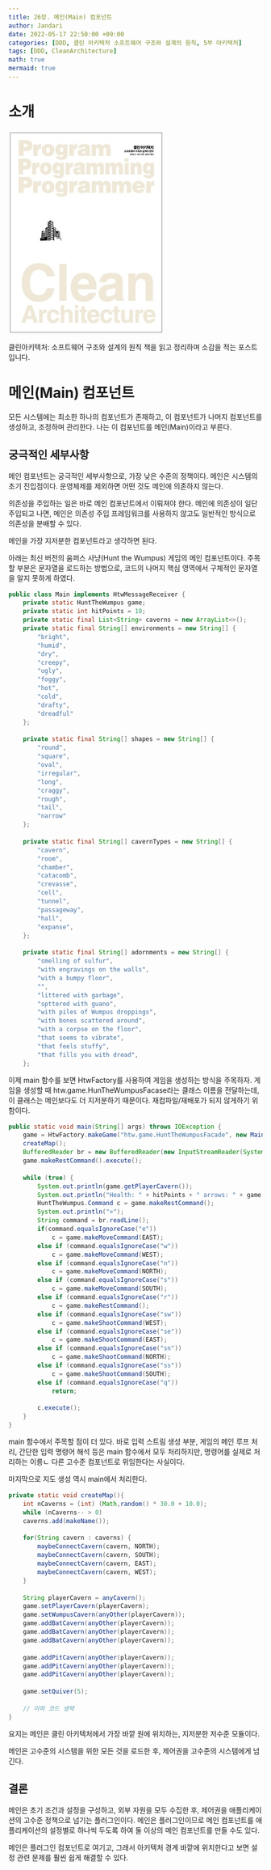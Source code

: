 ```yaml
---
title: 26장. 메인(Main) 컴포넌트
author: Jandari
date: 2022-05-17 22:50:00 +09:00
categories: [DDD, 클린 아키텍처 소프트웨어 구조와 설계의 원칙, 5부 아키텍처]
tags: [DDD, CleanArchitecture]
math: true
mermaid: true
---
```


# 소개

![image](/assets/img/post/2022-05-19-PPPCleanArchitecture_ch26/1.jpg)

클린아키텍처: 소프트웨어 구조와 설계의 원칙 책을 읽고 정리하며 소감을 적는 포스트입니다.

# 메인(Main) 컴포넌트

모든 시스템에는 최소한 하나의 컴포넌트가 존재하고, 이 컴포넌트가 나머지 컴포넌트를 생성하고, 조정하며 관리한다. 나는 이 컴포넌트를 메인(Main)이라고 부른다.

## 궁극적인 세부사항

메인 컴포넌트는 궁극적인 세부사항으로, 가장 낮은 수준의 정책이다. 메인은 시스템의 초기 진입점이다. 운영체제를 제외하면 어떤 것도 메인에 의존하지 않는다. 

의존성을 주입하는 일은 바로 메인 컴포넌트에서 이뤄져야 한다. 메인에 의존성이 일단 주입되고 나면, 메인은 의존성 주입 프레임워크를 사용하지 않고도 일반적인 방식으로 의존성을 분배할 수 있다.

메인을 가장 지저분한 컴포넌트라고 생각하면 된다.

아래는 최신 버전의 움퍼스 사냥(Hunt the Wumpus) 게임의 메인 컴포넌트이다. 주목할 부분은 문자열을 로드하는 방법으로, 코드의 나머지 핵심 영역에서 구체적인 문자열을 알지 못하게 하였다.

```java
public class Main implements HtwMessageReceiver {
    private static HuntTheWumpus game;
    private static int hitPoints = 10;
    private static final List<String> caverns = new ArrayList<>();
    private static final String[] environments = new String[] {
        "bright",
        "humid",
        "dry",
        "creepy",
        "ugly",
        "foggy",
        "hot",
        "cold",
        "drafty",
        "dreadful"
    };

    private static final String[] shapes = new String[] {
        "round",
        "square",
        "oval",
        "irregular",
        "long",
        "craggy",
        "rough",
        "tail",
        "narrow"
    };

    private static final String[] cavernTypes = new String[] {
        "cavern",
        "room",
        "chamber",
        "catacomb",
        "crevasse",
        "cell",
        "tunnel",
        "passageway",
        "hall",
        "expanse",
    };

    private static final String[] adornments = new String[] {
        "smelling of sulfur",
        "with engravings on the walls",
        "with a bumpy floor",
        "",
        "littered with garbage",
        "spttered with guano",
        "with piles of Wumpus droppings",
        "with bones scattered around",
        "with a corpse on the floor",
        "that seems to vibrate",
        "that feels stuffy",
        "that fills you with dread",
    };
```


이제 main 함수를 보면 HtwFactory를 사용하여 게임을 생성하는 방식을 주목하자. 게임을 생성할 때 htw.game.HunTheWumpusFacase라는 클래스 이름을 전달하는데, 이 클래스는 메인보다도 더 지저분하기 때문이다. 재컴파일/재배포가 되지 않게하기 위함이다.

```java
public static void main(String[] args) throws IOException {
    game = HtwFactory.makeGame("htw.game.HuntTheWumpusFacade", new Main());
    createMap();
    BufferedReader br = new BufferedReader(new InputStreamReader(System.in));
    game.makeRestCommand().execute();

    while (true) {
        System.out.println(game.getPlayerCavern());
        System.out.println("Health: " + hitPoints + " arrows: " + game.getQuiver());
        HuntTheWumpus.Command c = game.makeRestCommand();
        System.out.println(">");
        String command = br.readLine();
        if(command.equalsIgnoreCase("e"))
            c = game.makeMoveCommand(EAST);
        else if (command.equalsIgnoreCase("w"))
            c = game.makeMoveCommand(WEST);
        else if (command.equalsIgnoreCase("n"))
            c = game.makeMoveCommand(NORTH);
        else if (command.equalsIgnoreCase("s"))
            c = game.makeMoveCommand(SOUTH);
        else if (command.equalsIgnoreCase("r"))
            c = game.makeRestCommand();
        else if (command.equalsIgnoreCase("sw"))
            c = game.makeShootCommand(WEST);
        else if (command.equalsIgnoreCase("se"))
            c = game.makeShootCommand(EAST);
        else if (command.equalsIgnoreCase("sn"))
            c = game.makeShootCommand(NORTH);
        else if (command.equalsIgnoreCase("ss"))
            c = game.makeShootCommand(SOUTH);
        else if (command.equalsIgnoreCase("q"))
            return;

        c.execute();
    }
}
```

main 함수에서 주목할 점이 더 있다. 바로 입력 스트림 생성 부분, 게임의 메인 루프 처리, 간단한 입력 명령어 해석 등은 main 함수에서 모두 처리하지만, 명령어를 실제로 처리하는 이릉ㄴ 다른 고수준 컴포넌트로 위임한다는 사실이다.

마지막으로 지도 생성 역시 main에서 처리한다.

```java
private static void createMap(){
    int nCaverns = (int) (Math,random() * 30.0 + 10.0);
    while (nCaverns-- > 0)
    caverns.add(makeName());

    for(String cavern : caverns) {
        maybeConnectCavern(cavern, NORTH);
        maybeConnectCavern(cavern, SOUTH);
        maybeConnectCavern(cavern, EAST);
        maybeConnectCavern(cavern, WEST);
    }

    String playerCavern = anyCavern();
    game.setPlayerCavern(playerCavern);
    game.setWumpusCavern(anyOther(playerCavern));
    game.addBatCavern(anyOther(playerCavern));
    game.addBatCavern(anyOther(playerCavern));
    game.addBatCavern(anyOther(playerCavern));

    game.addPitCavern(anyOther(playerCavern));
    game.addPitCavern(anyOther(playerCavern));
    game.addPitCavern(anyOther(playerCavern));

    game.setQuiver(5);
    
    // 이하 코드 생략
}
```

요지는 메인은 클린 아키텍처에서 가장 바깥 원에 위치하는, 지저분한 저수준 모듈이다.

메인은 고수준의 시스템을 위한 모든 것을 로드한 후, 제어권을 고수준의 시스템에게 넘긴다.

## 결론
메인은 초기 조건과 설정을 구성하고, 외부 자원을 모두 수집한 후, 제어권을 애플리케이션의 고수준 정책으로 넘기는 플러그인이다. 메인은 플러그인이므로 메인 컴포넌트를 애플리케이션의 설정별로 하나씩 두도록 하여 둘 이상의 메인 컴포넌트를 만들 수도 있다.

메인은 플러그인 컴포넌트로 여기고, 그래서 아키텍처 경계 바깥에 위치한다고 보면 설정 관련 문제를 훨씬 쉽게 해결할 수 있다.